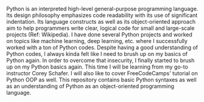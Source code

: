 Python is an interpreted high-level general-purpose programming language. Its design philosophy emphasizes code readability with its use of significant indentation. Its language constructs as well as its object-oriented approach aim to help programmers write clear, logical code for small and large-scale projects (Ref: Wikipedia). I have done several Python projects and worked on topics like machine learning, deep learning, etc. where I successfully worked with a ton of Python codes. Despite having a good understanding of Python codes, I always kinda felt like I need to brush up on my basics of Python again. In order to overcome that insecurity, I finally started to brush up on my Python basics again. This time I will be learning from my go-to instructor Corey Schafer. I will also like to cover FreeCodeCamps' tutorial on Python OOP as well. This repository contains basic Python syntaxes as well as an understanding of Python as an object-oriented programming language.